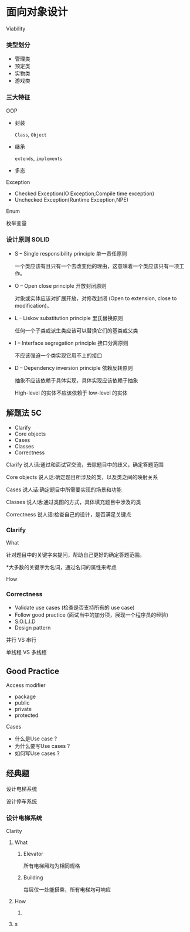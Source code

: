 # 面向对象设计

Viability

### 类型划分

- 管理类
- 预定类
- 实物类
- 游戏类

### 三大特征

OOP

- 封装

  `Class`, `Object`

- 继承

  `extends`, `implements`

- 多态

Exception

- Checked Exception(IO Exception,Compile time exception)
- Unchecked Exception(Runtime Exception,NPE)

Enum

枚举变量

### 设计原则 SOLID

- S – Single responsibility principle 单一责任原则

  一个类应该有且只有一个去改变他的理由，这意味着一个类应该只有一项工作。

- O – Open close principle 开放封闭原则

  对象或实体应该对扩展开放，对修改封闭 (Open to extension, close to modification)。

- L – Liskov substitution principle 里氏替换原则

  任何一个子类或派生类应该可以替换它们的基类或父类

- I – Interface segregation principle 接口分离原则

  不应该强迫一个类实现它用不上的接口

- D – Dependency inversion principle 依赖反转原则

  抽象不应该依赖于具体实现，具体实现应该依赖于抽象

  High-level 的实体不应该依赖于 low-level 的实体

## 解题法 5C

- Clarify
- Core objects
- Cases
- Classes
- Correctness

Clarify 说人话:通过和面试官交流，去除题目中的歧义，确定答题范围

Core objects 说人话:确定题目所涉及的类，以及类之间的映射关系

Cases 说人话:确定题目中所需要实现的场景和功能

Classes 说人话:通过类图的方式，具体填充题目中涉及的类

Correctness 说人话:检查自己的设计，是否满足关键点

### Clarify

What

针对题目中的关键字来提问，帮助自己更好的确定答题范围。

*大多数的关键字为名词，通过名词的属性来考虑

How

### Correctness

- Validate use cases (检查是否支持所有的 use case)
- Follow good practice (面试当中的加分项，展现一个程序员的经验)
- S.O.L.I.D
- Design pattern

并行 VS 串行

单线程 VS 多线程

## Good Practice

Access modifier

- package
- public
- private
- protected

Cases

- 什么是Use case ?
- 为什么要写Use cases ?
- 如何写Use cases ?

## 经典题

设计电梯系统

设计停车系统

### 设计电梯系统

Clarity

1. What

   1. Elevator

      所有电梯厢均为相同规格

   2. Building

      每层仅一处能搭乘，所有电梯均可响应

2. How

   1. 

3. s
